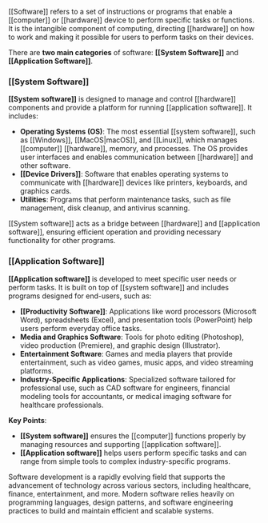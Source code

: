 [[Software]] refers to a set of instructions or programs that enable a [[computer]] or [[hardware]] device to perform specific tasks or functions. It is the intangible component of computing, directing [[hardware]] on how to work and making it possible for users to perform tasks on their devices.

There are **two main categories** of software: **[[System Software]]** and **[[Application Software]]**.
### [[System Software]]
**[[System software]]** is designed to manage and control [[hardware]] components and provide a platform for running [[application software]]. It includes:
- **Operating Systems (OS)**: The most essential [[system software]], such as [[Windows]], [[MacOS|macOS]], and [[Linux]], which manages [[computer]] [[hardware]], memory, and processes. The OS provides user interfaces and enables communication between [[hardware]] and other software.
- **[[Device Drivers]]**: Software that enables operating systems to communicate with [[hardware]] devices like printers, keyboards, and graphics cards.
- **Utilities**: Programs that perform maintenance tasks, such as file management, disk cleanup, and antivirus scanning.

[[System software]] acts as a bridge between [[hardware]] and [[application software]], ensuring efficient operation and providing necessary functionality for other programs.
### [[Application Software]]
**[[Application software]]** is developed to meet specific user needs or perform tasks. It is built on top of [[system software]] and includes programs designed for end-users, such as:
- **[[Productivity Software]]**: Applications like word processors (Microsoft Word), spreadsheets (Excel), and presentation tools (PowerPoint) help users perform everyday office tasks.
- **Media and Graphics Software**: Tools for photo editing (Photoshop), video production (Premiere), and graphic design (Illustrator).
- **Entertainment Software**: Games and media players that provide entertainment, such as video games, music apps, and video streaming platforms.
- **Industry-Specific Applications**: Specialized software tailored for professional use, such as CAD software for engineers, financial modeling tools for accountants, or medical imaging software for healthcare professionals.

**Key Points**:
- **[[System software]]** ensures the [[computer]] functions properly by managing resources and supporting [[application software]].
- **[[Application software]]** helps users perform specific tasks and can range from simple tools to complex industry-specific programs.

Software development is a rapidly evolving field that supports the advancement of technology across various sectors, including healthcare, finance, entertainment, and more. Modern software relies heavily on programming languages, design patterns, and software engineering practices to build and maintain efficient and scalable systems.